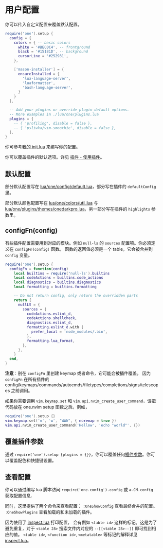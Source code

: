 # 用户配置

你可以传入自定义配置来覆盖默认配置。

```lua
require('one').setup {
  config = {
    colors = { -- basic colors
      white = '#BEC0C4', -- frontground
      black = '#15181D', -- background
      cursorLine = '#252931',
    },

    ['mason-installer'] = {
      ensureInstalled = {
        'lua-language-server',
        'luaformatter',
        'bash-language-server',
      }
    }
  },

  -- Add your plugins or override plugin default options.
  -- More examples in ./lua/one/plugins.lua
  plugins = {
    -- { 'profiling', disable = false },
    -- { 'psliwka/vim-smoothie', disable = false },
  },
}
```

你可参考[我的 init.lua][init.lua] 来编写你的配置。

你可以覆盖插件的默认选项。详见 [插件 - 使用插件](./plugin.zh.md#使用插件)。

## 默认配置

部分默认配置写在 [lua/one/config/default.lua](../lua/one/config/default.lua)，部分写在插件的 `defaultConfig` 里。

部分默认颜色配置写在 [lua/one/colors/util.lua](../lua/one/colors/util.lua) 与 [lua/one/plugins/themes/onedarkpro.lua](../lua/one/plugins/themes/onedarkpro.lua)，另一部分写在插件的 `highlights` 参数里。

## configFn(config)

有些插件配置需要用到对应的模块。例如 `null-ls` 的 `sources` 配置项。你必须定义在 `configFn(config)` 函数。
函数的返回值必须是一个 table，它会被合并到 `config` 变量。

```lua
require('one').setup {
  configFn = function(config)
    local builtins = require('null-ls').builtins
    local codeActions = builtins.code_actions
    local diagnostics = builtins.diagnostics
    local formatting = builtins.formatting

    -- Do not return config, only return the overridden parts
    return {
      nullLS = {
        sources = {
          codeActions.eslint_d,
          codeActions.shellcheck,
          diagnostics.eslint_d,
          formatting.eslint_d.with {
            prefer_local = 'node_modules/.bin',
          },
          formatting.lua_format,
        },
      },
    }
  end,
}
```

**注意**：别在 `configFn` 里创建 keymap 或者命令，它可能会被插件覆盖。
因为 `configFn` 在所有插件的 config/keymaps/commands/autocmds/filetypes/completions/signs/telescopes 之前调用。

如果你需要调用 `vim.keymap.set` 和 `vim.api.nvim_create_user_command`，请把代码放在 one.nvim setup 函数之后。例如，

```lua
require('one').setup {}
vim.keymap.set('n', 'w', 'WWW', { noremap = true })
vim.api.nvim_create_user_command('Hellow', 'echo "world"', {})
```

## 覆盖插件参数

通过 `require('one').setup {plugins = {}}`，你可以覆盖任何[插件参数](./plugin.zh.md#插件参数)。你可以覆盖配色和快捷键设置。

## 查看配置

你可以通过编写 lua 脚本访问 `require('one.config').config` 或 `a.CM.config` 获取配置信息.

同时，这里提供了两个命令来查看配置：
`:OneShowConfig` 查看最终合并的配置。
`:OneShowPlugins` 查看加载的和未加载的插件。

因为使用了 [inspect.lua](https://github.com/kikito/inspect.lua) 打印配置，
会有例如 `<table id>` 这样的标记。这是为了避免重复，对于 `<table 28>` 搜索文件内对应的 `--[[<table 28>--]]` 即可找到相应的值。
`<table id>`, `<function id>`, `<metatable>` 等标记的解释详见 [inspect.lua](https://github.com/kikito/inspect.lua#examples-of-use)。


<!-- links -->

[init.lua]: https://github.com/adoyle-h/neovim-config/blob/master/init.lua
